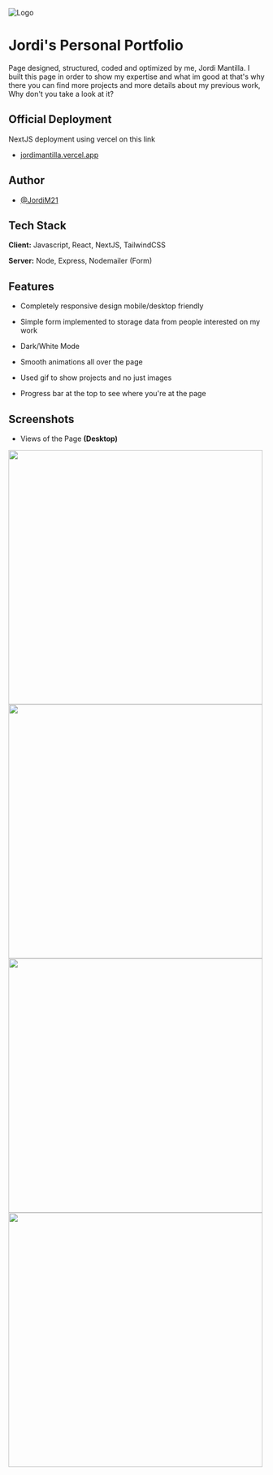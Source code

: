 
![Logo](https://i.imgur.com/O4q3Bf5.png)


# Jordi's Personal Portfolio

Page designed, structured, coded and optimized by me, Jordi Mantilla. I built this page in order to show my expertise and what im good at that's why there you can find more projects and more details about my previous work, Why don't you take a look at it?





## Official Deployment

NextJS deployment using vercel on this link
- [jordimantilla.vercel.app](https://www.github.com/JordiM21)
## Author

- [@JordiM21](https://www.github.com/JordiM21)


## Tech Stack

**Client:** Javascript, React, NextJS, TailwindCSS

**Server:** Node, Express, Nodemailer (Form)


## Features

- Completely responsive design mobile/desktop friendly 

- Simple form implemented to storage data from people interested on my work

- Dark/White Mode

- Smooth animations all over the page

- Used gif to show projects and no just images

- Progress bar at the top to see where you're at the page




## Screenshots

- Views of the Page **(Desktop)**

<div style={{display="flex"; flexWrap="wrap"}}>
<img src="https://i.imgur.com/O4q3Bf5.png" width="500" />
<img src="https://i.imgur.com/X1y6hEo.png" width="500" />
</div>

<div style={{display="flex"}}>
<img src="https://i.imgur.com/kWMrr3Z.png" width="500" />
<img src="https://i.imgur.com/YSwPcpZ.png" width="500" />
</div>





